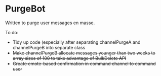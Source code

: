 # PurgeBot
Written to purge user messages en masse.

To do:
- Tidy up code (especially after separating channelPurgeA and channelPurgeB into separate class
- ~~Make channelPurgeB allocate messages younger than two weeks to array sizes of 100 to take advantage of BulkDelete API~~
- ~~Create emote-based confirmation in command channel to command user~~
